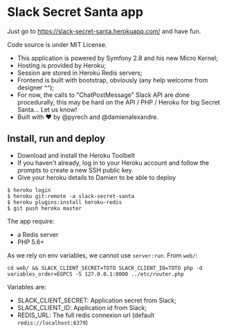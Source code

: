 # Slack Secret Santa app

Just go to https://slack-secret-santa.herokuapp.com/ and have fun.

Code source is under MIT License.

- This application is powered by Symfony 2.8 and his new Micro Kernel;
- Hosting is provided by Heroku;
- Session are stored in Heroku Redis servers;
- Frontend is built with bootstrap, obviously (any help welcome from designer ^^);
- For now, the calls to "ChatPostMessage" Slack API are done procedurally, this may be hard on the API / PHP / Heroku for big Secret Santa... Let us know!
- Built with ♥ by @pyrech and @damienalexandre.

## Install, run and deploy

- Download and install the Heroku Toolbelt 
- If you haven't already, log in to your Heroku account and follow the prompts to create a new SSH public key.
- Give your heroku details to Damien to be able to deploy

```
$ heroku login
$ heroku git:remote -a slack-secret-santa
$ heroku plugins:install heroku-redis
$ git push heroku master
```

The app require:

- a Redis server
- PHP 5.6+

As we rely on env variables, we cannot use `server:run`. From `web/`:

    cd web/ && SLACK_CLIENT_SECRET=TOTO SLACK_CLIENT_ID=TOTO php -d variables_order=EGPCS -S 127.0.0.1:8000 ../etc/router.php
    
Variables are:

- SLACK_CLIENT_SECRET: Application secret from Slack;
- SLACK_CLIENT_ID: Application id from Slack;
- REDIS_URL: The full redis connexion url (default `redis://localhost:6379`)
